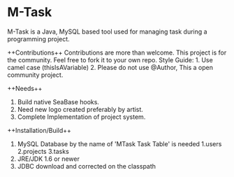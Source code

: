 # M-Task
M-Task is a Java, MySQL based tool used for managing task during a programming project. 

++Contributions++
Contributions are more than welcome. This project is for the community. Feel free to fork it to your own repo.
  Style Guide:
    1. Use camel case (thisIsAVariable)
    2. Please do not use @Author, This a open community project. 

++Needs++
  1. Build native SeaBase hooks.
  2. Need new logo created preferably by artist.
  3. Complete Implementation of project system. 

++Installation/Build++
  1. MySQL Database by the name of 'MTask Task Table' is needed
      1.users
      2.projects
      3.tasks
  2. JRE/JDK 1.6 or newer
  3. JDBC download and corrected on the classpath
